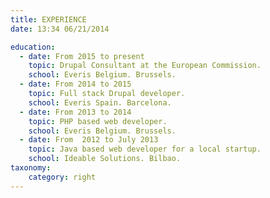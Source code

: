 ```yaml
---
title: EXPERIENCE
date: 13:34 06/21/2014 

education:
  - date: From 2015 to present
    topic: Drupal Consultant at the European Commission.
    school: Everis Belgium. Brussels.
  - date: From 2014 to 2015
    topic: Full stack Drupal developer.
    school: Everis Spain. Barcelona.
  - date: From 2013 to 2014
    topic: PHP based web developer.
    school: Everis Belgium. Brussels.
  - date: From  2012 to July 2013
    topic: Java based web developer for a local startup.
    school: Ideable Solutions. Bilbao.
taxonomy:
    category: right
---
```

